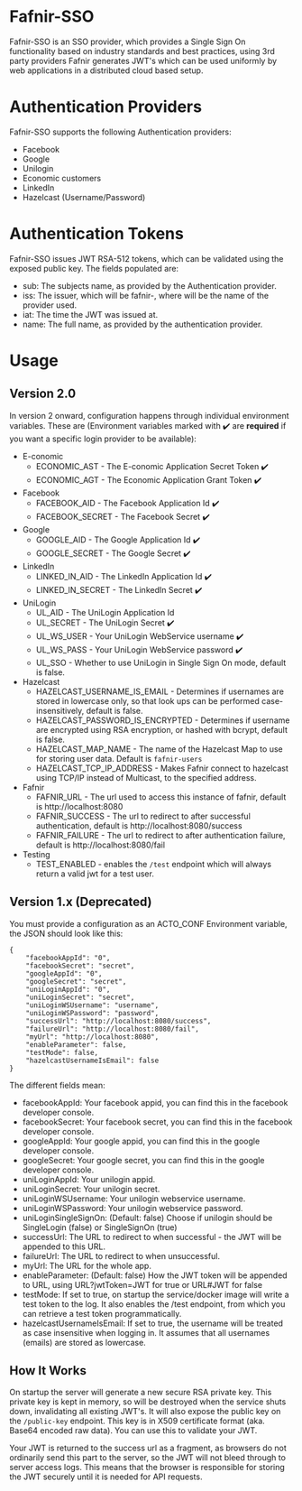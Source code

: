 Fafnir-SSO
===
Fafnir-SSO is an SSO provider, which provides a Single Sign On functionality based on industry standards and best
practices, using 3rd party providers Fafnir generates JWT's which can be used uniformly by web applications in a
distributed cloud based setup.

Authentication Providers
===
Fafnir-SSO supports the following Authentication providers:

* Facebook
* Google
* Unilogin
* Economic customers
* LinkedIn
* Hazelcast (Username/Password)

Authentication Tokens
===
Fafnir-SSO issues JWT RSA-512 tokens, which can be validated using the exposed public key. The fields populated are:

* sub: The subjects name, as provided by the Authentication provider.
* iss: The issuer, which will be fafnir-<providername>, where <providername> will be the name of the provider used.
* iat: The time the JWT was issued at.
* name: The full name, as provided by the authentication provider.

Usage
===

Version 2.0
---
In version 2 onward, configuration happens through individual environment variables.
These are (Environment variables marked with :heavy_check_mark: are **required** if you want a specific login provider to be available):
* E-conomic
    * ECONOMIC_AST - The E-conomic Application Secret Token :heavy_check_mark:
    * ECONOMIC_AGT - The Economic Application Grant Token :heavy_check_mark:
* Facebook
    * FACEBOOK_AID - The Facebook Application Id :heavy_check_mark:
    * FACEBOOK_SECRET - The Facebook Secret :heavy_check_mark:
* Google
    * GOOGLE_AID - The Google Application Id :heavy_check_mark:
    * GOOGLE_SECRET - The Google Secret :heavy_check_mark:
* LinkedIn
    * LINKED_IN_AID - The LinkedIn Application Id :heavy_check_mark:
    * LINKED_IN_SECRET - The LinkedIn Secret :heavy_check_mark:
* UniLogin
    * UL_AID - The UniLogin Application Id
    * UL_SECRET - The UniLogin Secret :heavy_check_mark:
    * UL_WS_USER - Your UniLogin WebService username :heavy_check_mark:
    * UL_WS_PASS - Your UniLogin WebService password :heavy_check_mark:
    * UL_SSO - Whether to use UniLogin in Single Sign On mode, default is false.
* Hazelcast
    * HAZELCAST_USERNAME_IS_EMAIL - Determines if usernames are stored in lowercase only, so that look ups can be performed case-insensitively, default is false.
    * HAZELCAST_PASSWORD_IS_ENCRYPTED - Determines if username are encrypted using RSA encryption, or hashed with bcrypt, default is false.
    * HAZELCAST_MAP_NAME - The name of the Hazelcast Map to use for storing user data. Default is `fafnir-users`
    * HAZELCAST_TCP_IP_ADDRESS - Makes Fafnir connect to hazelcast using TCP/IP instead of Multicast, to the specified address.
* Fafnir
    * FAFNIR_URL - The url used to access this instance of fafnir, default is  http://localhost:8080
    * FAFNIR_SUCCESS - The url to redirect to after successful authentication, default is http://localhost:8080/success
    * FAFNIR_FAILURE - The url to redirect to after authentication failure, default is http://localhost:8080/fail
* Testing
    * TEST_ENABLED - enables the `/test` endpoint which will always return a valid jwt for a test user.

Version 1.x (Deprecated)
---
You must provide a configuration as an ACTO_CONF Environment variable, the JSON should look like this:

    {
        "facebookAppId": "0",
        "facebookSecret": "secret",
        "googleAppId": "0",
        "googleSecret": "secret",
        "uniLoginAppId": "0",
        "uniLoginSecret": "secret",
        "uniLoginWSUsername": "username",
        "uniLoginWSPassword": "password",
        "successUrl": "http://localhost:8080/success",
        "failureUrl": "http://localhost:8080/fail",
        "myUrl": "http://localhost:8080",
        "enableParameter": false,
        "testMode": false,
        "hazelcastUsernameIsEmail": false
    }

The different fields mean:  

* facebookAppId: Your facebook appid, you can find this in the facebook developer console.  
* facebookSecret: Your facebook secret, you can find this in the facebook developer console.  
* googleAppId: Your google appid, you can find this in the google developer console.  
* googleSecret: Your google secret, you can find this in the google developer console.  
* uniLoginAppId: Your unilogin appid.  
* uniLoginSecret: Your unilogin secret.  
* uniLoginWSUsername: Your unilogin webservice username.  
* uniLoginWSPassword: Your unilogin webservice password.  
* uniLoginSingleSignOn: (Default: false) Choose if unilogin should be SingleLogin (false) or SingleSignOn (true)   
* successUrl: The URL to redirect to when successful - the JWT will be appended to this URL.  
* failureUrl: The URL to redirect to when unsuccessful.  
* myUrl: The URL for the whole app.
* enableParameter: (Default: false) How the JWT token will be appended to URL, using URL?jwtToken=JWT for true or URL#JWT for false  
* testMode: If set to true, on startup the service/docker image will write a test token to the log. It also enables the /test endpoint, from which you can retrieve a test token programmatically. 
* hazelcastUsernameIsEmail: If set to true, the username will be treated as case insensitive when logging in. It assumes that all usernames (emails) are stored as lowercase. 

How It Works
---
On startup the server will generate a new secure RSA private key. This private key is kept in memory, so will be
destroyed when the service shuts down, invalidating all existing JWT's. It will also expose the public key on the
`/public-key` endpoint. This key is in X509 certificate format (aka. Base64 encoded raw data). You can use this to
validate your JWT.

Your JWT is returned to the success url as a fragment, as browsers do not ordinarily send this part to the server,
so the JWT will not bleed through to server access logs. This means that the browser is responsible for storing the JWT
securely until it is needed for API requests. 

